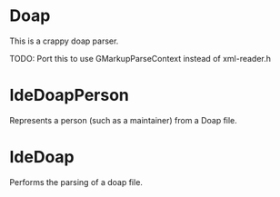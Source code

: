 # Doap

This is a crappy doap parser.

TODO: Port this to use GMarkupParseContext instead of xml-reader.h

# IdeDoapPerson

Represents a person (such as a maintainer) from a Doap file.

# IdeDoap

Performs the parsing of a doap file.
